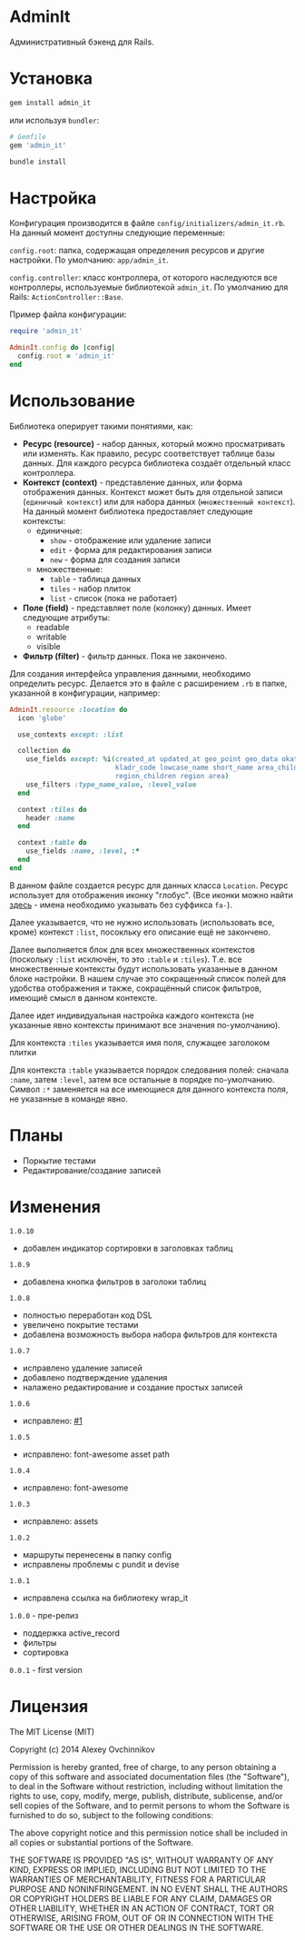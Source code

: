# AdminIt

Административный бэкенд для Rails.

# Установка

```sh
gem install admin_it
```

или используя `bundler`:

```ruby
# Gemfile
gem 'admin_it'
```

```sh
bundle install
```

# Настройка

Конфигурация производится в файле `config/initializers/admin_it.rb`. На данный момент доступны следующие переменные:

`config.root`: папка, содержащая определения ресурсов и другие настройки. По умолчанию: `app/admin_it`.

`config.controller`: класс контроллера, от которого наследуются все контроллеры, используемые библиотекой `admin_it`. По умолчанию для Rails: `ActionController::Base`.

Пример файла конфигурации:

```ruby
require 'admin_it'

AdminIt.config do |config|
  config.root = 'admin_it'
end
```

# Использование

Библиотека оперирует такими понятиями, как:

* **Ресурс (resource)** - набор данных, который можно просматривать или изменять. Как правило, ресурс соответствует таблице базы данных. Для каждого ресурса библиотека создаёт отдельный класс контроллера.
* **Контекст (context)** - представление данных, или форма отображения данных. Контекст может быть для отдельной записи (`единичный контекст`) или для набора данных (`множественный контекст`). На данный момент библиотека предоставляет следующие контексты:
    - единичные:
        + `show` - отображение или удаление записи
        + `edit` - форма для редактирования записи
        + `new` - форма для создания записи
    - множественные:
        + `table` - таблица данных
        + `tiles` - набор плиток
        + `list` - список (пока не работает)
* **Поле (field)** - представляет поле (колонку) данных. Имеет следующие атрибуты:
    - readable
    - writable
    - visible
* **Фильтр (filter)** - фильтр данных. Пока не закончено.

Для создания интерфейса управления данными, необходимо определить ресурс. Делается это в файле с расширением `.rb` в папке, указанной в конфигурации, например:

```ruby
AdminIt.resource :location do
  icon 'globe'

  use_contexts except: :list

  collection do
    use_fields except: %i(created_at updated_at geo_point geo_data okato
                          kladr_code lowcase_name short_name area_children
                          region_children region area)
    use_filters :type_name_value, :level_value
  end

  context :tiles do
    header :name
  end

  context :table do
    use_fields :name, :level, :*
  end
end
```

В данном файле создается ресурс для данных класса `Location`. Ресурс использует для отображения иконку "глобус". (Все иконки можно найти [здесь](http://fortawesome.github.io/Font-Awesome/icons/) - имена необходимо указывать без суффикса `fa-`).

Далее указывается, что не нужно использовать (использовать все, кроме) контекст `:list`, посокльку его описание ещё не закончено.

Далее выполняется блок для всех множественных контекстов (поскольку `:list` исключён, то это `:table` и `:tiles`). Т.е. все множественные контексты будут использовать указанные в данном блоке настройки. В нашем случае это сокращенный список полей для удобства отображения и также, сокращённый список фильтров, имеющиё смысл в данном контексте.

Далее идет индивидуальная настройка каждого контекста (не указанные явно контексты принимают все значения по-умолчанию).

Для контекста `:tiles` указывается имя поля, служащее заголоком плитки

Для контекста `:table` указывается порядок следования полей: сначала `:name`, затем `:level`, затем все остальные в порядке по-умолчанию. Символ `:*` заменяется на все имеющиеся для данного контекста поля, не указанные в команде явно.

# Планы

* Поркытие тестами
* Редактирование/создание записей

# Изменения

`1.0.10`

* добавлен индикатор сортировки в заголовках таблиц

`1.0.9`

* добавлена кнопка фильтров в заголоки таблиц

`1.0.8`

* полностью переработан код DSL
* увеличено покрытие тестами
* добавлена возможность выбора набора фильтров для контекста

`1.0.7`

* исправлено удаление записей
* добавлено подтверждение удаления
* налажено редактирование и создание простых записей

`1.0.6`

* исправлено: [#1](/../../issues/1)

`1.0.5`

* исправлено: font-awesome asset path

`1.0.4`

* исправлено: font-awesome

`1.0.3`

* исправлено: assets

`1.0.2`

* маршруты перенесены в папку config
* исправлены проблемы с pundit и devise

`1.0.1`

* исправлена ссылка на библиотеку wrap_it

`1.0.0` - пре-релиз

* поддержка active_record
* фильтры
* сортировка

`0.0.1` - first version

# Лицензия

The MIT License (MIT)

Copyright (c) 2014 Alexey Ovchinnikov

Permission is hereby granted, free of charge, to any person obtaining a copy
of this software and associated documentation files (the "Software"), to deal
in the Software without restriction, including without limitation the rights
to use, copy, modify, merge, publish, distribute, sublicense, and/or sell
copies of the Software, and to permit persons to whom the Software is
furnished to do so, subject to the following conditions:

The above copyright notice and this permission notice shall be included in
all copies or substantial portions of the Software.

THE SOFTWARE IS PROVIDED "AS IS", WITHOUT WARRANTY OF ANY KIND, EXPRESS OR
IMPLIED, INCLUDING BUT NOT LIMITED TO THE WARRANTIES OF MERCHANTABILITY,
FITNESS FOR A PARTICULAR PURPOSE AND NONINFRINGEMENT. IN NO EVENT SHALL THE
AUTHORS OR COPYRIGHT HOLDERS BE LIABLE FOR ANY CLAIM, DAMAGES OR OTHER
LIABILITY, WHETHER IN AN ACTION OF CONTRACT, TORT OR OTHERWISE, ARISING FROM,
OUT OF OR IN CONNECTION WITH THE SOFTWARE OR THE USE OR OTHER DEALINGS IN
THE SOFTWARE.
